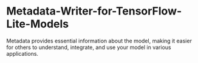 # Metadata-Writer-for-TensorFlow-Lite-Models
Metadata provides essential information about the model, making it easier for others to understand, integrate, and use your model in various applications.
